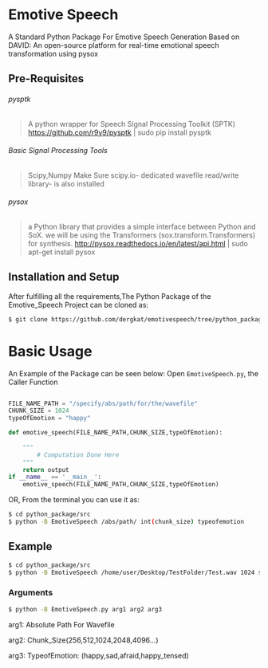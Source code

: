 # Emotive Speech

A Standard Python Package For Emotive Speech Generation Based on DAVID: An open-source platform for real-time emotional speech
transformation using pysox

Pre-Requisites
-------------
###### pysptk
> A python wrapper for Speech Signal Processing Toolkit (SPTK)
> https://github.com/r9y9/pysptk | sudo pip install pysptk

###### Basic Signal Processing Tools 
> Scipy,Numpy
> Make Sure scipy.io- dedicated wavefile read/write library- is also installed

###### pysox
> a Python library that provides a simple interface between Python and SoX.
> we will be using the Transformers (sox.transform.Transformers) for synthesis.
> http://pysox.readthedocs.io/en/latest/api.html | sudo apt-get install pysox



Installation and Setup
-----
After fulfilling all the requirements,The Python Package of the Emotive_Speech Project can be cloned as:
```sh
$ git clone https://github.com/dergkat/emotivespeech/tree/python_package
```
Basic Usage
===========
An Example of the Package can be seen below:
Open `EmotiveSpeech.py`, the Caller Function

```python

FILE_NAME_PATH = "/specify/abs/path/for/the/wavefile"
CHUNK_SIZE = 1024
typeOfEmotion = "happy"

def emotive_speech(FILE_NAME_PATH,CHUNK_SIZE,typeOfEmotion):
	
	"""
		# Computation Done Here
	"""
	return output
if __name__ == '__main__':	
	emotive_speech(FILE_NAME_PATH,CHUNK_SIZE,typeOfEmotion)
```
OR,
From the terminal you can use it as:

```sh
$ cd python_package/src
$ python -B EmotiveSpeech /abs/path/ int(chunk_size) typeofemotion
```

Example
-----
```sh
$ cd python_package/src
$ python -B EmotiveSpeech /home/user/Desktop/TestFolder/Test.wav 1024 sad
```
### Arguments
```sh
$ python -B EmotiveSpeech.py arg1 arg2 arg3
```
arg1: Absolute Path For Wavefile

arg2: Chunk_Size(256,512,1024,2048,4096...)

arg3: TypeofEmotion: (happy,sad,afraid,happy_tensed) 



